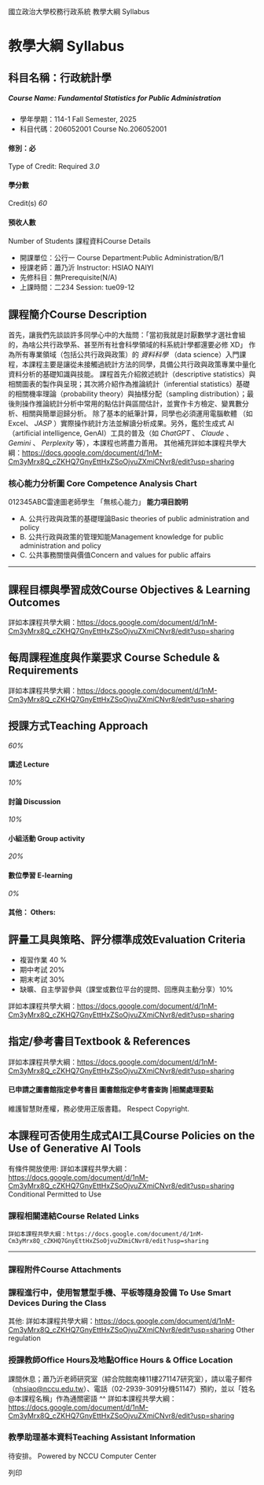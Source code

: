 國立政治大學校務行政系統 教學大綱 Syllabus
# 教學大綱 Syllabus
##  科目名稱：行政統計學
#####  Course Name: Fundamental Statistics for Public Administration
  * 學年學期：114-1 Fall Semester, 2025 
  * 科目代碼：206052001 Course No.206052001


#### 修別：必
Type of Credit: Required 
_3.0_
#### 學分數
Credit(s)
_60_
#### 預收人數
Number of Students
課程資料Course Details
  * 開課單位：公行一 Course Department:Public Administration/B/1 
  * 授課老師：蕭乃沂 Instructor: HSIAO NAIYI 
  * 先修科目：無Prerequisite(N/A)
  * 上課時間：二234 Session: tue09-12


##  課程簡介Course Description
首先，讓我們先談談許多同學心中的大哉問：「當初我就是討厭數學才選社會組的，為啥公共行政學系、甚至所有社會科學領域的科系統計學都還要必修 XD」
作為所有專業領域（包括公共行政與政策）的 _資料科學_ （data science）入門課程，本課程主要是讓從未接觸過統計方法的同學，具備公共行政與政策專業中量化資料分析的基礎知識與技能。
課程首先介紹敘述統計（descriptive statistics）與相關圖表的製作與呈現；其次將介紹作為推論統計（inferential statistics）基礎的相關機率理論（probability theory）與抽樣分配（sampling distribution）；最後則操作推論統計分析中常用的點估計與區間估計，並實作卡方檢定、變異數分析、相關與簡單迴歸分析。
除了基本的紙筆計算，同學也必須運用電腦軟體 （如 Excel、 _JASP_ ）實際操作統計方法並解讀分析成果。另外，鑑於生成式 AI（artificial intelligence, GenAI）工具的普及（如 _ChatGPT_ 、 _Claude_ 、 _Gemini_ 、 _Perplexity_ 等），本課程也將盡力善用。
其他補充詳如本課程共學大綱：https://docs.google.com/document/d/1nM-Cm3yMrx8Q_cZKHQ7GnyEttHxZSoOjvuZXmiCNvr8/edit?usp=sharing
###  核心能力分析圖 Core Competence Analysis Chart
012345ABC雷達圖老師學生
「無核心能力」 
**能力項目說明**
  * A. 公共行政與政策的基礎理論Basic theories of public administration and policy
  * B. 公共行政與政策的管理知能Management knowledge for public administration and policy
  * C. 公共事務關懷與價值Concern and values for public affairs


* * *
##  課程目標與學習成效Course Objectives & Learning Outcomes 
詳如本課程共學大綱：https://docs.google.com/document/d/1nM-Cm3yMrx8Q_cZKHQ7GnyEttHxZSoOjvuZXmiCNvr8/edit?usp=sharing
##  每周課程進度與作業要求 Course Schedule & Requirements
詳如本課程共學大綱：https://docs.google.com/document/d/1nM-Cm3yMrx8Q_cZKHQ7GnyEttHxZSoOjvuZXmiCNvr8/edit?usp=sharing
##  授課方式Teaching Approach
_60%_
####  講述 Lecture
_10%_
####  討論 Discussion
_10%_
####  小組活動 Group activity
_20%_
####  數位學習 E-learning
_0%_
####  其他： Others:
##  評量工具與策略、評分標準成效Evaluation Criteria
  * 複習作業 40 %
  * 期中考試 20%
  * 期末考試 30%
  * 缺曠、自主學習參與（課堂或數位平台的提問、回應與主動分享）10% 


詳如本課程共學大綱：https://docs.google.com/document/d/1nM-Cm3yMrx8Q_cZKHQ7GnyEttHxZSoOjvuZXmiCNvr8/edit?usp=sharing
##  指定/參考書目Textbook & References
詳如本課程共學大綱：https://docs.google.com/document/d/1nM-Cm3yMrx8Q_cZKHQ7GnyEttHxZSoOjvuZXmiCNvr8/edit?usp=sharing
####  已申請之圖書館指定參考書目  圖書館指定參考書查詢 |相關處理要點
維護智慧財產權，務必使用正版書籍。 Respect Copyright.
##  本課程可否使用生成式AI工具Course Policies on the Use of Generative AI Tools
有條件開放使用: 詳如本課程共學大綱：https://docs.google.com/document/d/1nM-Cm3yMrx8Q_cZKHQ7GnyEttHxZSoOjvuZXmiCNvr8/edit?usp=sharing  Conditional Permitted to Use 
###  課程相關連結Course Related Links
```
詳如本課程共學大綱：https://docs.google.com/document/d/1nM-Cm3yMrx8Q_cZKHQ7GnyEttHxZSoOjvuZXmiCNvr8/edit?usp=sharing

```

* * *
###  課程附件Course Attachments
###  課程進行中，使用智慧型手機、平板等隨身設備 To Use Smart Devices During the Class
其他: 詳如本課程共學大綱：https://docs.google.com/document/d/1nM-Cm3yMrx8Q_cZKHQ7GnyEttHxZSoOjvuZXmiCNvr8/edit?usp=sharing  Other regulation
###  授課教師Office Hours及地點Office Hours & Office Location
課間休息；蕭乃沂老師研究室（綜合院館南棟11樓271147研究室），請以電子郵件  
（nhsiao@nccu.edu.tw）、電話（02-2939-3091分機51147）預約，並以「姓名@本課程名稱」作為通關密語 ^^
詳如本課程共學大綱：https://docs.google.com/document/d/1nM-Cm3yMrx8Q_cZKHQ7GnyEttHxZSoOjvuZXmiCNvr8/edit?usp=sharing
###  教學助理基本資料Teaching Assistant Information
待安排。
Powered by NCCU Computer Center
  
列印
